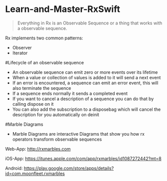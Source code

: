 # Learn-and-Master-RxSwift

> Everything in Rx is an Observable Sequence or a thing that works with a observable sequence.

Rx implements two common patterns:

* Observer
* Iterator


#Lifecycle of an observable sequence

* An observable sequence can emit zero or more events over its lifetime 
* When a value or collection of values is added to it will send a next event
* If an error is encountered, a sequence can emit an error event, this will also terminate the sequence
* If a sequence ends normally it sends a completed event
* If you want to cancel a description of a sequence you can do that by calling dispose on it
* You can also add the subscription to a disposebag which will cancel the description for you automatically on deinit

#Marble Diagrams
* Marble Diagrams are interactive Diagrams that show you how rx operators transform observable sequences 

Web-App: http://rxmarbles.com

iOS-App: https://itunes.apple.com/com/app/rxmarbles/id1087272442?mt=8

Android: https://play.google.com/store/apps/details?id=com.moonfleet.rxmarbles
